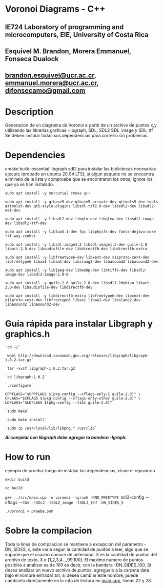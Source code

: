 # Voronoi Diagrams - C++
## IE724 Laboratory of programming and microcomputers, EIE, University of Costa Rica
## Esquivel M. Brandon, Morera Emmanuel, Fonseca Dualock
## brandon.esquivel@ucr.ac.cr, emmanuel.morera@ucr.ac.cr, djfonsecamo@gmail.com

# Description
Generacion de un diagrama de Voronoi a partir de un archivo de puntos x,y utilizando las librerias graficas -libgraph, SDL, SDL2 SDL_image y SDL_ttf
Se deben instalar todas sus dependencias para correrlo sin problemas.

# Dependencies
cmake
build-essential
libgraph
sdl2
para instalar las bibliotecas necesarias ejecute (probado en ubuntu 20.04 LTS), si algun paquete no se encuentra eliminelo de la lista y compruebe que se encontraron los otros, ignore los que ya se han instalado.

`sudo apt install -y mercurial cmake g++`

`sudo apt install -y qtbase5-dev qtbase5-private-dev qttools5-dev-tools qttools5-dev qt5-style-plugins libsdl-ttf2.0-dev libsdl2-dev libsdl2-net-dev`

`sudo apt install -y libsdl2-dev libglm-dev libglew-dev libsdl2-image-dev libsdl2-ttf-dev`

`sudo apt install -y liblua5.1-dev fpc libphysfs-dev fonts-dejavu-core ttf-wqy-zenhei`

`sudo apt install -y libsdl-image1.2 libsdl-image1.2-dev guile-3.0 libart-2.0-dev libaudiofile-dev libdirectfb-dev libdirectfb-extra`

`sudo apt install -y libfreetype6-dev libxext-dev x11proto-xext-dev libfreetype6 libaa1 libaa1-dev libslang2-dev libasound2 libasound2-dev`

`sudo apt install -y libjpeg-dev libwebp-dev libtiff5-dev libsdl2-image-dev libsdl2-image-2.0-0`

`sudo apt install -y guile-2.0 guile-2.0-dev libsdl1.2debian libart-2.0-dev libaudiofile-dev libdirectfb-dev`

`sudo apt install -y libdirectfb-extra libfreetype6-dev libxext-dev x11proto-xext-dev libfreetype6 libaa1 libaa1-dev libslang2-dev libasound2 libasound2-dev`


# Guía rápida para instalar Libgraph y graphics.h 
 	`cd ~/`
	
	`wget http://download.savannah.gnu.org/releases/libgraph/libgraph-1.0.2.tar.gz`
	
	`tar -xvzf libgraph-1.0.2.tar.gz`
	
	`cd libgraph-1.0.2`
	
	`./configure`
	
  `CPPFLAGS="$CPPFLAGS $(pkg-config --cflags-only-I guile-2.0)" \ CFLAGS="$CFLAGS $(pkg-config --cflags-only-other guile-2.0)" \ LDFLAGS="$LDFLAGS $(pkg-config --libs guile-2.0)"`
  
	`sudo make`
	
	`sudo make install`
	
	`sudo cp /usr/local/lib/libpng.* /usr/lib`
	
  
***Al compilar con libgraph debe agregar la bandera -lgraph.***
  
# How to run
ejemplo de prueba:
luego de instalar las dependencias, clone el reposiorio.

`mkdir build`

`cd build`

`g++ ../src/main.cpp -o voronoi -lgraph -DNO_FREETYPE `sdl2-config --cflags --libs` -lSDL2 -lSDL2_image -lSDL2_ttf -DN_SIDES_5`

`./voronoi > prueba.pnm`

# Sobre la compilacion
Toda la linea de compilacion se mantiene a excepcion del parametro -DN_SIDES_x, este varia segun la cantidad de puntos a leer, algo que se supone que el usuario conoce de antemano. X es la cantidad de puntos del archivo de texto, X e [1,2,3,4...,99,100]. El maximo numero de puntos posibles a analizar es de 100 es decir, con la bandera -DN_SIDES_100.
Si desea analizar un nuevo archivo de puntos, agreguelo a la carpeta data bajo el nombre entrada1.txt, si desea cambiar este nombre, puede cambiarlo directamente en la ruta de lectura en [main.cpp](src/main.cpp), líneas 22 y 28.

